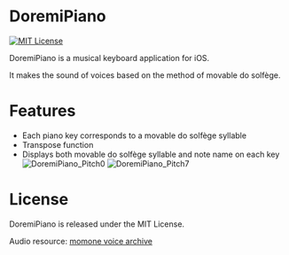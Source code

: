 # DoremiPiano
[![MIT License](http://img.shields.io/badge/license-MIT-blue.svg?style=flat)](LICENSE)

DoremiPiano is a musical keyboard application for iOS.

It makes the sound of voices based on the method of movable do solfège.

# Features
- Each piano key corresponds to a movable do solfège syllable
- Transpose function
- Displays both movable do solfège syllable and note name on each key
![DoremiPiano_Pitch0](https://user-images.githubusercontent.com/47465833/86877296-8654b000-c121-11ea-9d16-ad2b53bd653f.png)
![DoremiPiano_Pitch7](https://user-images.githubusercontent.com/47465833/86877333-9f5d6100-c121-11ea-910a-6fe66617a7e5.png)

# License
DoremiPiano is released under the MIT License.

Audio resource: [momone voice archive](https://w.atwiki.jp/momonemomo/pages/39.html)
